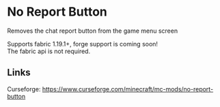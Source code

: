 # No Report Button
Removes the chat report button from the game menu screen

Supports fabric 1.19.1+, forge support is coming soon!\
The fabric api is not required.

## Links
Curseforge: https://www.curseforge.com/minecraft/mc-mods/no-report-button
